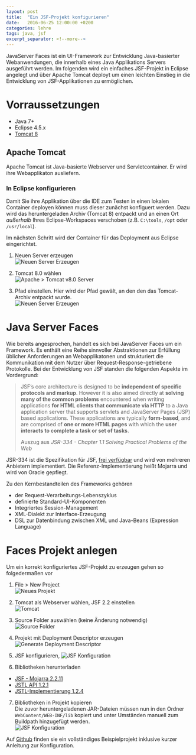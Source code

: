 ```yaml
---
layout: post
title:  "Ein JSF-Projekt konfigurieren"
date:   2016-06-25 12:00:00 +0200
categories: lehre
tags: java, jsf
excerpt_separator: <!--more-->
---
```


JavaServer Faces ist ein UI-Framework zur Entwicklung Java-basierter Webanwendungen, die innerhalb eines Java Applikations Servers ausgeführt werden. Im folgenden wird ein einfaches JSF-Projekt in Eclipse angelegt und über Apache Tomcat deployt um einen leichten Einstieg in die Entwicklung von JSF-Applikationen zu ermöglichen.
<!--more-->

# Vorraussetzungen
- Java 7+
- Eclipse 4.5.x
- [Tomcat 8](https://tomcat.apache.org/download-80.cgi)

## Apache Tomcat
Apache Tomcat ist Java-basierte Webserver und Servletcontainer. Er wird ihre Webapplikaton ausliefern.

### In Eclipse konfigurieren
Damit Sie ihre Applikation über die IDE zum Testen in einen lokalen Container deployen können muss dieser zunächst konfiguert werden. Dazu wird das heruntergeladen Archiv (Tomcat 8) entpackt und an einen Ort *außerhalb* Ihres Eclipse-Workspaces verschoben (z.B. `C:\tools`, `/opt` oder `/usr/local`).

Im nächsten Schritt wird der Container für das Deployment aus Eclipse eingerichtet.

1. Neuen Server erzeugen  
  ![Neuen Server Erzeugen](/assets/jsftutorial/tomcat_01_new_server.png)

2. Tomcat 8.0 wählen  
  ![Apache > Tomcat v8.0 Server](/assets/jsftutorial/tomcat_02_80.png)

3. Pfad einstellen. Hier wird der Pfad gewält, an den den das Tomcat-Archiv entpackt wurde.  
  ![Neuen Server Erzeugen](/assets/jsftutorial/tomcat_03_config.png)  

# Java Server Faces
Wie bereits angesprochen, handelt es sich bei JavaServer Faces um ein Framework. Es enthält eine Reihe sinnvoller Abstraktionen zur Erfüllung üblicher Anforderungen an Webapplikatonen und strukturiert die Kommunikation mit dem Nutzer über Request-Response-getriebene Protokolle. Bei der Entwicklung von JSF standen die folgenden Aspekte im Vordergrund:

>JSF’s core architecture is designed to be **independent of specific protocols and markup**. However it is also aimed directly
at **solving many of the common problems** encountered when writing applications **for HTML clients that communicate via
HTTP** to a Java application server that supports servlets and JavaServer Pages (JSP) based applications. These
applications are typically **form-based**, and are comprised of **one or more HTML pages** with which the **user interacts to
complete a task or set of tasks**.
>
> Auszug aus *JSR-334 - Chapter 1.1 Solving Practical Problems of the Web*

JSR-334 ist die Spezifikation für JSF, [frei verfügbar](https://jcp.org/aboutJava/communityprocess/final/jsr344/index.html) und wird von mehreren Anbietern implementiert. Die Referenz-Implementierung heißt Mojarra und wird von Oracle gepflegt.

Zu den Kernbestandteilen des Frameworks gehören

- der Request-Verarbeitungs-Lebenszyklus
- definierte Standard-UI-Komponenten
- Integriertes Session-Management
- XML-Dialekt zur Interface-Erzeugung
- DSL zur Datenbindung zwischen XML und Java-Beans (Expression Language)

# Faces Projekt anlegen
Um ein korrekt konfiguriertes JSF-Projekt zu erzeugen gehen so folgedermaßen vor

1. File > New Project  
  ![Neues Projekt](/assets/jsftutorial/faces_01_new_project.png)

2. Tomcat als Webserver wählen, JSF 2.2 einstellen  
  ![Tomcat](/assets/jsftutorial/faces_02_faces_project.png)  

3. Source Folder auswählen (keine Änderung notwendig)  
  ![Source Folder](/assets/jsftutorial/faces_03_source_folders.png)  

4. Projekt mit Deployment Descriptor erzeugen  
  ![Generate Deployment Descriptor](/assets/jsftutorial/faces_04_web-xml.png)  

5. JSF konfigurieren,
  ![JSF Konfiguration](/assets/jsftutorial/faces_05_faces_capabilities.png)

6. Bibliotheken herunterladen  
  - [JSF - Mojarra 2.2.11](https://maven.java.net/content/repositories/releases/org/glassfish/javax.faces/2.2.11/javax.faces-2.2.11.jar)
  - [JSTL API 1.2.1](http://search.maven.org/remotecontent?filepath=javax/servlet/jsp/jstl/javax.servlet.jsp.jstl-api/1.2.1/javax.servlet.jsp.jstl-api-1.2.1.jar)
  - [JSTL-Implementierung 1.2.4](http://search.maven.org/remotecontent?filepath=org/glassfish/web/javax.servlet.jsp.jstl/1.2.4/javax.servlet.jsp.jstl-1.2.4.jar)

7. Bibliotheken in Projekt kopieren  
   Die zuvor heruntergeladenen JAR-Dateien müssen nun in den Ordner `WebContent/WEB-INF/lib` kopiert und unter Umständen manuell zum Buildpath hinzugefügt werden.  
  ![JSF Konfiguration](/assets/jsftutorial/faces_06_libraries.png)

Auf [Github](https://github.com/ccaspers/HelloFaces) finden sie ein vollständiges Beispielprojekt inklusive kurzer Anleitung zur Konfiguration.
